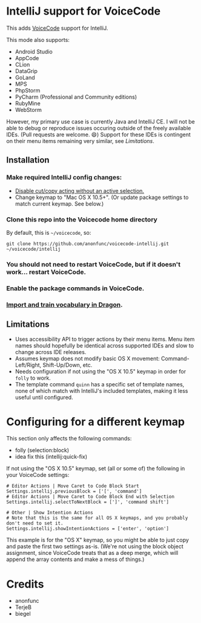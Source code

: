 # IntelliJ support for VoiceCode

This adds [VoiceCode](https://voicecode.io) support for IntelliJ.

This mode also supports:

- Android Studio
- AppCode
- CLion
- DataGrip
- GoLand
- MPS
- PhpStorm
- PyCharm (Professional and Community editions)
- RubyMine
- WebStorm

However, my primary use case is currently Java and IntelliJ CE.  I will not be able to debug or reproduce issues occuring outside of the freely available IDEs.  (Pull requests are welcome. :smile:)  Support for these IDEs is contingent on their menu items remaining very similar, see *Limitations*.

## Installation

### Make required IntelliJ config changes:

- [Disable cut/copy acting without an active selection.](https://stackoverflow.com/questions/32895522/disable-copying-entire-line-when-nothing-is-selected-in-intellij)
- Change keymap to "Mac OS X 10.5+". (Or update package settings to match current keymap.  See below.)

### Clone this repo into the Voicecode home directory

By default, this is `~/voicecode`, so:

    git clone https://github.com/anonfunc/voicecode-intellij.git ~/voicecode/intellij
    
### You should not need to restart VoiceCode, but if it doesn't work... restart VoiceCode.

### Enable the package commands in VoiceCode.

### [Import and train vocabulary in Dragon](http://voicecode.io/doc/vocabulary).

## Limitations

- Uses accessibility API to trigger actions by their menu items.  Menu item names should hopefully be identical across supported IDEs and slow to change across IDE releases.
- Assumes keymap does not modify basic OS X movement: Command-Left/Right, Shift-Up/Down, etc.
- Needs configuration if not using the "OS X 10.5" keymap in order for `folly` to work.
- The template command `quinn` has a specific set of template names, none of which match with IntelliJ's included templates, making it less useful until configured.

# Configuring for a different keymap

This section only affects the following commands:

- folly (selection:block)
- idea fix this (intellij:quick-fix)

If not using the "OS X 10.5" keymap, set (all or some of) the following in your VoiceCode settings:

    # Editor Actions | Move Caret to Code Block Start
    Settings.intellij.previousBlock = ['[', 'command']
    # Editor Actions | Move Caret to Code Block End with Selection
    Settings.intellij.selectToNextBlock = [']', 'command shift']

    # Other | Show Intention Actions
    # Note that this is the same for all OS X keymaps, and you probably don't need to set it.
    Settings.intellij.showIntentionActions = ['enter', 'option']

This example is for the "OS X" keymap, so you might be able to just copy and paste the first two settings as-is. (We're not using the block object assignment, since VoiceCode treats that as a deep merge, which will append the array contents and make a mess of things.)

# Credits

- anonfunc
- TerjeB
- biegel